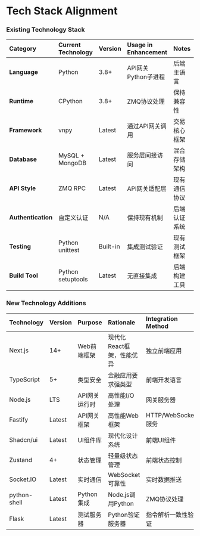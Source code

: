 # Tech Stack Alignment

### Existing Technology Stack

| Category           | Current Technology | Version     | Usage in Enhancement | Notes     |
| :----------------- | :----------------- | :---------- | :------------------- | :-------- |
| **Language**       | Python             | 3.8+        | API网关Python子进程 | 后端主语言 |
| **Runtime**        | CPython            | 3.8+        | ZMQ协议处理         | 保持兼容性 |
| **Framework**      | vnpy               | Latest      | 通过API网关调用     | 交易核心框架 |
| **Database**       | MySQL + MongoDB    | Latest      | 服务层间接访问       | 混合存储架构 |
| **API Style**      | ZMQ RPC            | Latest      | API网关适配层       | 现有通信协议 |
| **Authentication** | 自定义认证          | N/A         | 保持现有机制        | 后端认证系统 |
| **Testing**        | Python unittest    | Built-in    | 集成测试验证        | 现有测试框架 |
| **Build Tool**     | Python setuptools  | Latest      | 无直接集成          | 后端构建工具 |

### New Technology Additions

| Technology   | Version     | Purpose     | Rationale     | Integration Method |
| :----------- | :---------- | :---------- | :------------ | :----------------- |
| Next.js      | 14+         | Web前端框架  | 现代化React框架，性能优异 | 独立前端应用 |
| TypeScript   | 5+          | 类型安全     | 金融应用要求强类型 | 前端开发语言 |
| Node.js      | LTS         | API网关运行时 | 高性能I/O处理 | 网关服务器 |
| Fastify      | Latest      | API网关框架  | 高性能Web框架 | HTTP/WebSocket服务 |
| Shadcn/ui    | Latest      | UI组件库     | 现代化设计系统 | 前端UI组件 |
| Zustand      | 4+          | 状态管理     | 轻量级状态管理 | 前端状态控制 |
| Socket.IO    | Latest      | 实时通信     | WebSocket可靠性 | 实时数据推送 |
| python-shell | Latest      | Python集成   | Node.js调用Python | ZMQ协议处理 |
| Flask        | Latest      | 测试服务器   | Python验证服务器 | 指令解析一致性验证 |
